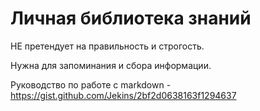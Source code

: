 # Личная библиотека знаний

НЕ претендует на правильность и строгость.

Нужна для запоминания и сбора информации.

Руководство по работе с markdown - https://gist.github.com/Jekins/2bf2d0638163f1294637